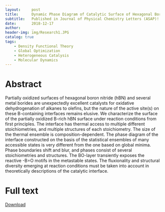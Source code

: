 ```yaml
---
layout:     post
title:      Dynamic Phase Diagram of Catalytic Surface of Hexagonal Boron Nitride in Conditions of Oxidative Dehydrogenation of Propane
subtitle:   Published in Journal of Physical Chemistry Letters (ASAP)!
date:       2018-12-17
author:     _
header-img: img/Research1.JPG
catalog: true
tags:
    - Density Functional Theory
    - Global Optimization
    - Heterogeneous Catalysis
    - Molecular Dynamics
---
```


# Abstract
Partially oxidized surfaces of hexagonal boron nitride (hBN) and several metal borides are unexpectedly excellent catalysts for oxidative dehydrogenation of alkanes to olefins, but the nature of the active site(s) on these B-containing interfaces remains elusive. We characterize the surface of the partially oxidized B-rich hBN surface under reaction conditions from first principles. The interface has thermal access to multiple different stoichiometries, and multiple structures of each stoichiometry. The size of the thermal ensemble is composition-dependent. The phase diagram of the interface constructed on the basis of the statistical ensembles of many accessible states is very different from the one based on global minima. Phase boundaries shift and blur, and phases consist of several stoichiometries and structures. The BO-layer transiently exposes the reactive -B=O motifs in the metastable states. The fluxionality and structural diversity emerging at reaction conditions must be taken into account in theoretically descriptions of the catalytic interface.

# Full text
[Download](../../../../paper5.pdf "Download")
